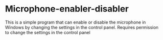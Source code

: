 # Microphone-enabler-disabler
This is a simple program that can enable or disable the microphone in Windows by changing the settings in the control panel.
Requires permission to change the settings in the control panel
